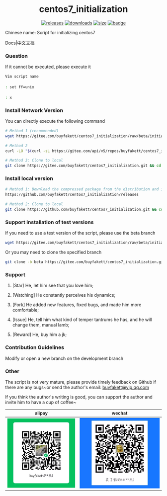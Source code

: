 <h1 align="center">centos7_initialization</h1>


<p align="center">
<a href="https://github.com/buyfakett/centos7_initialization/releases"><img alt="releases" src="https://img.shields.io/github/release/buyfakett/centos7_initialization.svg?logo=github&style=flat-square"/></a>
<a href="https://github.com/buyfakett/centos7_initialization/releases"><img alt="downloads" src="https://img.shields.io/github/downloads/buyfakett/centos7_initialization/total?logo=github"/></a>
<a href="https://github.com/buyfakett/centos7_initialization/releases"><img alt="size" src="https://img.shields.io/github/languages/code-size/buyfakett/centos7_initialization?style=flat-square"/></a>
<a href="https://github.com/buyfakett/centos7_initialization"><img alt="badge" src="https://img.shields.io/badge/codacy-S-/total?logo=github"/></a>
</p>



Chinese name: Script for initializing centos7

[Docs](README.md)|[中文文档](README.zh-cn.md)
### Question


If it cannot be executed, please execute it


```Bash
Vim script name

: set ff=unix

: x
```

### Install Network Version


You can directly execute the following command


```Bash
# Method 1 (recommended)
wget https://gitee.com/buyfakett/centos7_initialization/raw/beta/initialization.sh && bash initialization.sh
```

```Bash
# Method 2
curl -LO "$(curl -sL https://gitee.com/api/v5/repos/buyfakett/centos7_initialization/releases/latest | grep -oE 'https://[^"]+/initialization.sh')" && bash initialization.sh
```

```Bash
# Method 3: Clone to local
git clone https://gitee.com/buyfakett/centos7_initialization.git && cd centos7_initialization && bash initialization.sh
```


### Install local version


```Bash
# Method 1: Download the compressed package from the distribution and install it (the distribution only works on GitHub)
https://github.com/buyfakett/centos7_initialization/releases
```

```Bash
# Method 2: Clone to local
git clone https://github.com/buyfakett/centos7_initialization.git && cd centos7_initialization && bash initialization_local.sh
```


### Support installation of test versions


If you need to use a test version of the script, please use the beta branch


```Bash
wget https://gitee.com/buyfakett/centos7_initialization/raw/beta/initialization.sh && bash initialization.sh
```


Or you may need to clone the specified branch


```Bash
git clone -b beta https://gitee.com/buyfakett/centos7_initialization.git && cd centos7_initialization && bash initialization.sh
```


### Support


1. [Star] He, let him see that you love him;


2. [Watching] He constantly perceives his dynamics;


3. [Fork] He added new features, fixed bugs, and made him more comfortable;


4. [Issue] He, tell him what kind of temper tantrums he has, and he will change them, manual lamb;


5. [Reward] He, buy him a jk;


### Contribution Guidelines


Modify or open a new branch on the development branch


### Other


The script is not very mature, please provide timely feedback on Github if there are any bugs~or send the author's email: buyfakett@vip.qq.com


If you think the author's writing is good, you can support the author and invite him to have a cup of coffee~

| alipay                                                       | wechat                                                         |
| ------------------------------------------------------------ | ------------------------------------------------------------ |
| ![alipay](./pay_img/wechat.webp) | ![wechat](./pay_img/ali.webp) |
